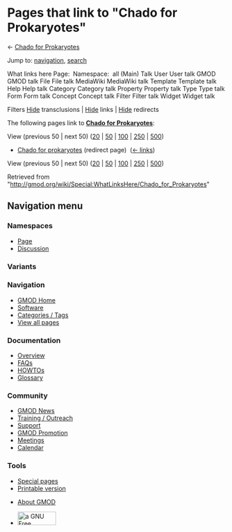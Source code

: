 <div id="mw-page-base" class="noprint">

</div>

<div id="mw-head-base" class="noprint">

</div>

<div id="content" class="mw-body" role="main">

<span id="top"></span>

<div id="mw-js-message" style="display:none;">

</div>



# <span dir="auto">Pages that link to "Chado for Prokaryotes"</span>

<div id="bodyContent">

<div id="contentSub">

← [Chado for
Prokaryotes](/wiki/Chado_for_Prokaryotes "Chado for Prokaryotes")

</div>

<div id="jump-to-nav" class="mw-jump">

Jump to: [navigation](#mw-navigation), [search](#p-search)

</div>

<div id="mw-content-text">

What links here Page:  Namespace:  all (Main) Talk User User talk GMOD
GMOD talk File File talk MediaWiki MediaWiki talk Template Template talk
Help Help talk Category Category talk Property Property talk Type Type
talk Form Form talk Concept Concept talk Filter Filter talk Widget
Widget talk

Filters
[Hide](/mediawiki/index.php?title=Special:WhatLinksHere/Chado_for_Prokaryotes&hidetrans=1 "Special:WhatLinksHere/Chado for Prokaryotes")
transclusions \|
[Hide](/mediawiki/index.php?title=Special:WhatLinksHere/Chado_for_Prokaryotes&hidelinks=1 "Special:WhatLinksHere/Chado for Prokaryotes")
links \|
[Hide](/mediawiki/index.php?title=Special:WhatLinksHere/Chado_for_Prokaryotes&hideredirs=1 "Special:WhatLinksHere/Chado for Prokaryotes")
redirects

The following pages link to **[Chado for
Prokaryotes](/wiki/Chado_for_Prokaryotes "Chado for Prokaryotes")**:

View (previous 50 \| next 50)
([20](/mediawiki/index.php?title=Special:WhatLinksHere/Chado_for_Prokaryotes&limit=20 "Special:WhatLinksHere/Chado for Prokaryotes")
\|
[50](/mediawiki/index.php?title=Special:WhatLinksHere/Chado_for_Prokaryotes&limit=50 "Special:WhatLinksHere/Chado for Prokaryotes")
\|
[100](/mediawiki/index.php?title=Special:WhatLinksHere/Chado_for_Prokaryotes&limit=100 "Special:WhatLinksHere/Chado for Prokaryotes")
\|
[250](/mediawiki/index.php?title=Special:WhatLinksHere/Chado_for_Prokaryotes&limit=250 "Special:WhatLinksHere/Chado for Prokaryotes")
\|
[500](/mediawiki/index.php?title=Special:WhatLinksHere/Chado_for_Prokaryotes&limit=500 "Special:WhatLinksHere/Chado for Prokaryotes"))

- [Chado for
  prokaryotes](/mediawiki/index.php?title=Chado_for_prokaryotes&redirect=no "Chado for prokaryotes")
  (redirect page) ‎ <span class="mw-whatlinkshere-tools">([←
  links](/mediawiki/index.php?title=Special:WhatLinksHere&target=Chado+for+prokaryotes "Special:WhatLinksHere"))</span>

View (previous 50 \| next 50)
([20](/mediawiki/index.php?title=Special:WhatLinksHere/Chado_for_Prokaryotes&limit=20 "Special:WhatLinksHere/Chado for Prokaryotes")
\|
[50](/mediawiki/index.php?title=Special:WhatLinksHere/Chado_for_Prokaryotes&limit=50 "Special:WhatLinksHere/Chado for Prokaryotes")
\|
[100](/mediawiki/index.php?title=Special:WhatLinksHere/Chado_for_Prokaryotes&limit=100 "Special:WhatLinksHere/Chado for Prokaryotes")
\|
[250](/mediawiki/index.php?title=Special:WhatLinksHere/Chado_for_Prokaryotes&limit=250 "Special:WhatLinksHere/Chado for Prokaryotes")
\|
[500](/mediawiki/index.php?title=Special:WhatLinksHere/Chado_for_Prokaryotes&limit=500 "Special:WhatLinksHere/Chado for Prokaryotes"))

</div>

<div class="printfooter">

Retrieved from
"<http://gmod.org/wiki/Special:WhatLinksHere/Chado_for_Prokaryotes>"

</div>

<div id="catlinks" class="catlinks catlinks-allhidden">

</div>

<div class="visualClear">

</div>

</div>

</div>

<div id="mw-navigation">

## Navigation menu

<div id="mw-head">



<div id="left-navigation">

<div id="p-namespaces" class="vectorTabs" role="navigation"
aria-labelledby="p-namespaces-label">

### Namespaces

- <span id="ca-nstab-main"><a href="/wiki/Chado_for_Prokaryotes" accesskey="c"
  title="View the content page [c]">Page</a></span>
- <span id="ca-talk"><a
  href="/mediawiki/index.php?title=Talk:Chado_for_Prokaryotes&amp;action=edit&amp;redlink=1"
  accesskey="t"
  title="Discussion about the content page [t]">Discussion</a></span>

</div>

<div id="p-variants" class="vectorMenu emptyPortlet" role="navigation"
aria-labelledby="p-variants-label">

### 

### Variants[](#)

<div class="menu">

</div>

</div>

</div>

<div id="right-navigation">





</div>



</div>

</div>

</div>

<div id="mw-panel">

<div id="p-logo" role="banner">

<a href="/wiki/Main_Page"
style="background-image: url(http://gmod.org/images/GMOD-cogs.png);"
title="Visit the main page"></a>

</div>

<div id="p-Navigation" class="portal" role="navigation"
aria-labelledby="p-Navigation-label">

### Navigation

<div class="body">

- <span id="n-GMOD-Home">[GMOD Home](/wiki/Main_Page)</span>
- <span id="n-Software">[Software](/wiki/GMOD_Components)</span>
- <span id="n-Categories-.2F-Tags">[Categories /
  Tags](/wiki/Categories)</span>
- <span id="n-View-all-pages">[View all
  pages](/wiki/Special:AllPages)</span>

</div>

</div>

<div id="p-Documentation" class="portal" role="navigation"
aria-labelledby="p-Documentation-label">

### Documentation

<div class="body">

- <span id="n-Overview">[Overview](/wiki/Overview)</span>
- <span id="n-FAQs">[FAQs](/wiki/Category:FAQ)</span>
- <span id="n-HOWTOs">[HOWTOs](/wiki/Category:HOWTO)</span>
- <span id="n-Glossary">[Glossary](/wiki/Glossary)</span>

</div>

</div>

<div id="p-Community" class="portal" role="navigation"
aria-labelledby="p-Community-label">

### Community

<div class="body">

- <span id="n-GMOD-News">[GMOD News](/wiki/GMOD_News)</span>
- <span id="n-Training-.2F-Outreach">[Training /
  Outreach](/wiki/Training_and_Outreach)</span>
- <span id="n-Support">[Support](/wiki/Support)</span>
- <span id="n-GMOD-Promotion">[GMOD
  Promotion](/wiki/GMOD_Promotion)</span>
- <span id="n-Meetings">[Meetings](/wiki/Meetings)</span>
- <span id="n-Calendar">[Calendar](/wiki/Calendar)</span>

</div>

</div>

<div id="p-tb" class="portal" role="navigation"
aria-labelledby="p-tb-label">

### Tools

<div class="body">

- <span id="t-specialpages"><a href="/wiki/Special:SpecialPages" accesskey="q"
  title="A list of all special pages [q]">Special pages</a></span>
- <span id="t-print"><a
  href="/mediawiki/index.php?title=Special:WhatLinksHere/Chado_for_Prokaryotes&amp;printable=yes"
  rel="alternate" accesskey="p"
  title="Printable version of this page [p]">Printable version</a></span>

</div>

</div>

</div>

</div>

<div id="footer" role="contentinfo">

- <span id="footer-places-about">[About
  GMOD](/wiki/GMOD:About "GMOD:About")</span>

<!-- -->

- <span id="footer-copyrightico">[<img src="http://www.gnu.org/graphics/gfdl-logo-small.png" width="88"
  height="31" alt="a GNU Free Documentation License" />](http://www.gnu.org/licenses/fdl-1.3.html)</span>




</div>
